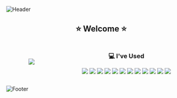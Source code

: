 ![Header](https://capsule-render.vercel.app/api?type=waving&color=FEEE96&height=150&section=header)

<h2 align="center">⭐ Welcome ⭐</h2>

<div style="display: flex; justify-content: space-around; align-items: center;">
  
  <!-- Most Used Languages -->
  <div align="center">
    <img src="https://github-readme-stats.vercel.app/api/top-langs/?username=tgyeongt"/>
  </div>
    
  
  <!-- I've Used -->
  <div align="center" style="width: 50%;">
    <h3>💻 I've Used</h3>
    <p>
      <img src="https://img.shields.io/badge/JavaScript-F7DF1E?style=for-the-badge&logo=javascript&logoColor=black"/>
      <img src="https://img.shields.io/badge/Python-3776AB?style=for-the-badge&logo=python&logoColor=white"/>
      <img src="https://img.shields.io/badge/HTML-E34F26?style=for-the-badge&logo=html5&logoColor=white"/>
      <img src="https://img.shields.io/badge/CSS-1572B6?style=for-the-badge&logo=css3&logoColor=white"/>
      <img src="https://img.shields.io/badge/React-20232A?style=for-the-badge&logo=react&logoColor=61DAFB"/>
      <img src="https://img.shields.io/badge/GitHub-181717?style=for-the-badge&logo=github&logoColor=white"/>
      <img src="https://img.shields.io/badge/Figma-F24E1E?style=for-the-badge&logo=figma&logoColor=white"/>
      <img src="https://img.shields.io/badge/Notion-000000?style=for-the-badge&logo=notion&logoColor=white"/>
      <img src="https://img.shields.io/badge/Node.js-43853D?style=for-the-badge&logo=node.js&logoColor=white"/>
      <img src="https://img.shields.io/badge/ESLint-3A33D1?style=for-the-badge&logo=eslint&logoColor=white"/>
      <img src="https://img.shields.io/badge/Swagger-85EA2D?style=for-the-badge&logo=swagger&logoColor=black"/>
      <img src="https://img.shields.io/badge/C-A8B9CC?style=for-the-badge&logo=c&logoColor=white"/>
    </p>
  </div>
</div>

![Footer](https://capsule-render.vercel.app/api?type=waving&color=FEEE96&height=150&section=footer)
